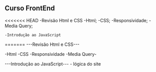 ## Curso FrontEnd
<<<<<<< HEAD
-Revisão Html e CSS
    -Html;
    -CSS;
    -Responsividade;
    -Media Query;
    
    -Introdução ao JavaScript
=======
---Revisão Html e CSS---

 -Html
 -CSS
 -Responsividade
 -Media Query-
    
---Introdução ao JavaScript---
    - lógica do site
